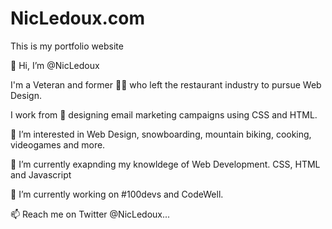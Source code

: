 # NicLedoux.com
 This is my portfolio website

👋 Hi, I’m @NicLedoux

I'm a Veteran and former 🧑‍🍳 who left the restaurant industry to pursue Web Design.

I work from 🏡 designing email marketing campaigns using CSS and HTML.

👀 I’m interested in Web Design, snowboarding, mountain biking, cooking, videogames and more.

🌱 I’m currently exapnding my knowldege of Web Development. CSS, HTML and Javascript

💞️ I’m currently working on #100devs and CodeWell.

📫 Reach me on Twitter @NicLedoux...
